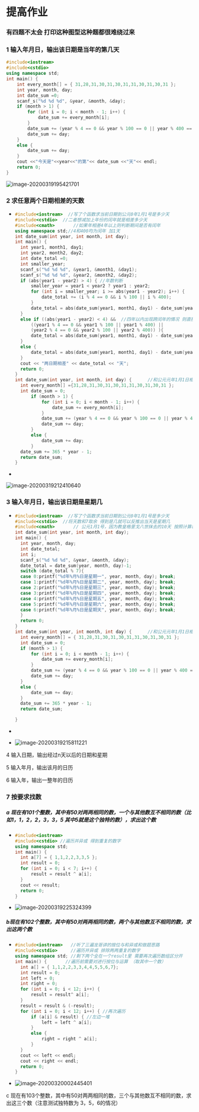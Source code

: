 # 提高作业

### 有四题不太会 打印这种图型这种题都很难绕过来

### 1 输入年月日，输出该日期是当年的第几天

```c++
#include<iostream>
#include<cstdio>
using namespace std;
int main() {
	int every_month[] = { 31,28,31,30,31,30,31,31,30,31,30,31 };
	int year, month, day;
	int date_sum =0;
	scanf_s("%d %d %d", &year, &month, &day);
	if (month > 1) {
		for (int i = 0; i < month - 1; i++) {
			date_sum += every_month[i];
		}
		date_sum += (year % 4 == 0 && year % 100 == 0 || year % 400 == 0);
		date_sum += day;
	}
	else {
		date_sum += day;
	}
	cout <<"今天是"<<year<<"的第"<< date_sum <<"天"<< endl;
	return 0;
}
```

![image-20200319195421701](C:\Users\GK\AppData\Roaming\Typora\typora-user-images\image-20200319195421701.png)

### 2 求任意两个日期相差的天数

- ```c++
  #include<iostream>  //写了个函数求当前日期到公元0年1月1号是多少天
  #include<cstdio>	//二者想减加上年份的闰年就是相差多少天
  #include<cmath>		//如果年相差4年以上则判断期间是否有闰年 
  using namespace std;//4和400均为闰年 加1天
  int date_sum(int year, int month, int day);
  int main() {
  	int year1, month1, day1;
  	int year2, month2, day2;
  	int date_total =0;
  	int smaller_year;
  	scanf_s("%d %d %d", &year1, &month1, &day1);
  	scanf_s("%d %d %d", &year2, &month2, &day2);
  	if (abs(year1 - year2) > 4) { //年数判断 
  		smaller_year = year1 < year2 ? year1 : year2;
  		for (int i = smaller_year; i >= abs(year1 - year2); i++) {
  			date_total += (i % 4 == 0 && i % 100 || i % 400);
  		}
  		date_total = abs(date_sum(year1, month1, day1) - date_sum(year2, month2, day2));
  	}
  	else if ((abs(year1 - year2) < 4) &&  //四年以内出现跨闰年的情况 则直接+1
  		((year1 % 4 == 0 && year1 % 100 || year1 % 400) || 
  		(year2 % 4 == 0 && year2 % 100 || year2 % 400)) ){
  		date_total = abs(date_sum(year1, month1, day1) - date_sum(year2, month2, day2)) + 1;
  	}
  	else {
  		date_total = abs(date_sum(year1, month1, day1) - date_sum(year2, month2, day2));
  	}
  	cout << "两日期相差" << date_total << "天";
  	return 0;
  }
  int date_sum(int year, int month, int day) {      //和公元元年1月1日相差多少天
  	int every_month[] ={31,28,31,30,31,30,31,31,30,31,30,31 };
  	int date_sum = 0; 
  		if (month > 1) {
  			for (int i = 0; i < month - 1; i++) {
  				date_sum += every_month[i];
  			}
  			date_sum += (year % 4 == 0 && year % 100 == 0 || year % 400 == 0);
  			date_sum += day;
  		}
  		else {
  			date_sum += day;
  		}
  	date_sum += 365 * year - 1;
  	return date_sum;
  }
  ```

- 

![image-20200319212410640](C:\Users\GK\AppData\Roaming\Typora\typora-user-images\image-20200319212410640.png)

### 3 输入年月日，输出该日期是星期几

- ```c++
  #include<iostream>  //写了个函数求当前日期到公元0年1月1号是多少天
  #include<cstdio>	//将天数和7取余 得到是几就可以反推出当天是星期几
  #include<cmath>		// 公元1月1号，因为教皇格里戈八世抹去的10天 按照计算机的推理是周一
  int date_sum(int year, int month, int day);
  int main() {
  	int year, month, day;
  	int date_total;
  	int i;
  	scanf_s("%d %d %d", &year, &month, &day);
  	date_total = date_sum(year, month, day)-1;
  	switch (date_total % 7){
  	case 0:printf("%d年%月%日是星期一", year, month, day); break;
  	case 1:printf("%d年%月%日是星期二", year, month, day); break;
  	case 2:printf("%d年%月%日是星期三", year, month, day); break;
  	case 3:printf("%d年%月%日是星期四", year, month, day); break;
  	case 4:printf("%d年%月%日是星期五", year, month, day); break;
  	case 5:printf("%d年%月%日是星期六", year, month, day); break;
  	case 6:printf("%d年%月%日是星期天", year, month, day); break;
  	}
  	return 0;
  }
  int date_sum(int year, int month, int day) {      //和公元元年1月1日相差多少天
  	int every_month[] = { 31,28,31,30,31,30,31,31,30,31,30,31 };
  	int date_sum = 0;
  	if (month > 1) {
  		for (int i = 0; i < month - 1; i++) {
  			date_sum += every_month[i];
  		}
  		date_sum += (year % 4 == 0 && year % 100 == 0 || year % 400 == 0);
  		date_sum += day;
  	}
  	else {
  		date_sum += day;
  	}
  	date_sum += 365 * year - 1;
  	return date_sum;
  
  }
  ```

- 

- ![image-20200319215811221](C:\Users\GK\AppData\Roaming\Typora\typora-user-images\image-20200319215811221.png)

4 输入日期，输出经过n天以后的日期和星期

5 输入年月，输出该月的日历

6 输入年，输出一整年的日历

### 7 按要求找数

##### a 现在有101个整数，其中有50对两两相同的数，一个与其他数互不相同的数（比如1，1，2，2，3，3，5 其中5就是这个独特的数），求出这个数

- ```c++
  #include<iostream>
  #include<cstdio> //遍历并异或 得到重复的数字
  using namespace std;
  int main() {
  	int a[7] = { 1,1,2,2,3,3,5 };
  	int result = 0;
  	for (int i = 0; i < 7; i++) {
  		result = result ^ a[i];
  	}
  	cout << result;
  	return 0;
  }
  ```

- ![image-20200319225324399](C:\Users\GK\AppData\Roaming\Typora\typora-user-images\image-20200319225324399.png)



##### b现在有102个整数，其中有50对两两相同的数，两个与其他数互不相同的数，求出这两个数

- ```c++
  #include<iostream>   //听了三遍龙哥讲的按位与和异或和做题思路
  #include<cstdio>     //遍历并异或 排除两两重复的数字
  using namespace std; //剩下两个全在一个result里 需要再次遍历数组区分开
  int main() {	     //遍历前需要对进行按位与运算 （取其中一个数）
  	int a[] = { 1,1,2,2,3,3,4,4,5,5,6,7};
  	int result = 0;
  	int left = 0;
  	int right = 0;
  	for (int i = 0; i < 12; i++) {
  		result = result^ a[i];
  	}
  	result = result & (-result); 
  	for (int i = 0; i < 12; i++) { //再次遍历
  		if (a[i] & result) { //左边一堆
  			left = left ^ a[i];
  		}
  		else {
  			right = right ^ a[i];
  		}
  	}
  	cout << left << endl;
  	cout << right << endl;
  	return 0;
  }
  ```

- ![image-20200320002445401](C:\Users\GK\AppData\Roaming\Typora\typora-user-images\image-20200320002445401.png)



c 现在有103个整数，其中有50对两两相同的数，三个与其他数互不相同的数，求出这三个数（注意测试独特数为 3，5，6的情况）